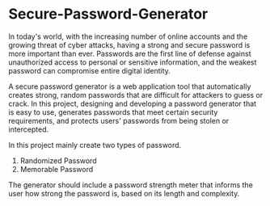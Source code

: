 # Secure-Password-Generator

In today's world, with the increasing number of online accounts and the growing threat of cyber attacks, having a strong and secure password is more important than ever. Passwords are the first line of defense against unauthorized access to personal or sensitive information, and the weakest password can compromise entire digital identity.

A secure password generator is a web application tool that automatically creates strong, random
passwords that are difficult for attackers to guess or crack. In this project, designing and
developing a password generator that is easy to use, generates passwords that meet certain
security requirements, and protects users' passwords from being stolen or intercepted.

In this project mainly create two types of password. 
  1. Randomized Password
  2. Memorable Password

The generator should include a password strength meter that informs the user how strong the password is, based on its length and complexity.
